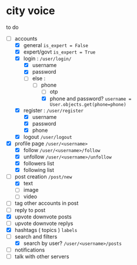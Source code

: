 # city voice

to do

- [ ] accounts
    - [x] general `is_expert = False`
    - [x] expert/govt `is_expert = True`
    - [x] login : `/user/login/`
        - [x] username
        - [x] password
        - [ ] else : 
            - [ ] phone
                - [ ] otp
                - [x] phone and password? `username = User.objects.get(phone=phone)`
    - [x] register : `/user/register`
        - [x] username
        - [x] password
        - [x] phone
    - [x] logout `/user/logout`
- [x] profile page `/user/<username>`
    - [x] follow `/user/<username>/follow`
    - [x] unfollow `/user/<username>/unfollow`
    - [x] followers list
    - [x] following list
- [ ] post creation `/post/new`
    - [x]  text
    - [ ]  image
    - [ ]  video
- [ ] tag other accounts in post
- [ ] reply to post
- [x] upvote downvote posts
- [ ] upvote downvote replys
- [x] hashtags ( topics ) `labels`
- [ ] search and filters
    - [x] search by user? `/user/<username>/posts`
- [ ] notifications
- [ ] talk with other servers
